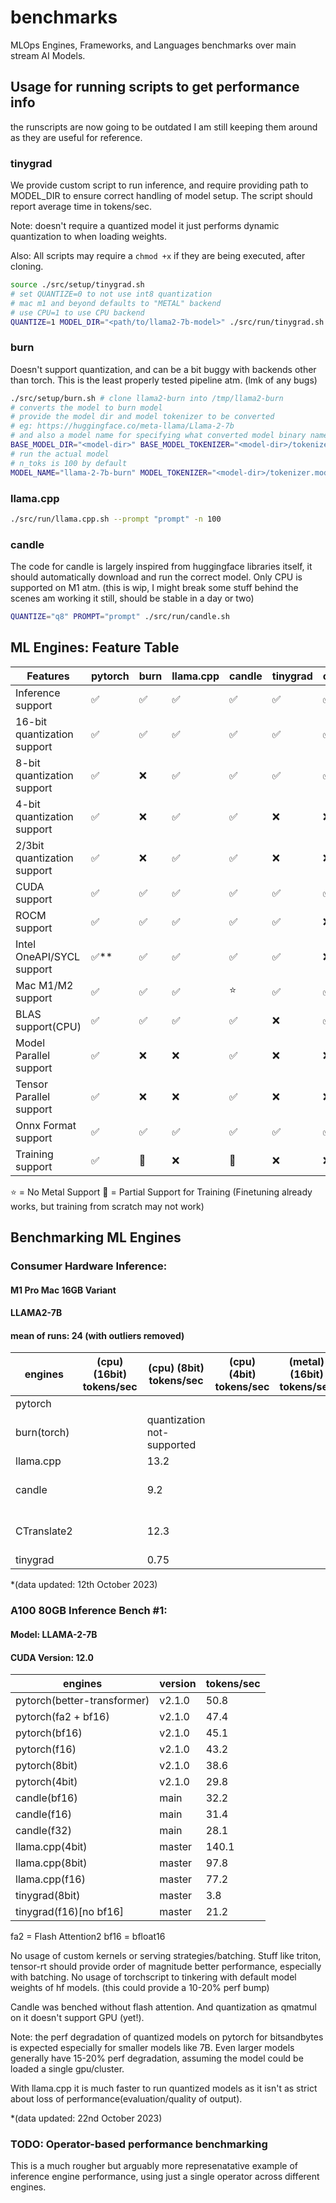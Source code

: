 # benchmarks
MLOps Engines, Frameworks, and Languages benchmarks over main stream AI Models.

## Usage for running scripts to get performance info

the runscripts are now going to be outdated I am still keeping them around as they are useful for reference.

### tinygrad

We provide custom script to run inference, and require providing path to MODEL_DIR to ensure correct handling of model setup.
The script should report average time in tokens/sec.

Note: doesn't require a quantized model it just performs dynamic quantization to when loading weights.

Also: All scripts may require a `chmod +x` if they are being executed, after cloning.

```sh
source ./src/setup/tinygrad.sh
# set QUANTIZE=0 to not use int8 quantization
# mac m1 and beyond defaults to "METAL" backend
# use CPU=1 to use CPU backend
QUANTIZE=1 MODEL_DIR="<path/to/llama2-7b-model>" ./src/run/tinygrad.sh "prompt"
```

### burn

Doesn't support quantization, and can be a bit buggy with backends other than torch.
This is the least properly tested pipeline atm. (lmk of any bugs)

```sh
./src/setup/burn.sh # clone llama2-burn into /tmp/llama2-burn
# converts the model to burn model
# provide the model dir and model tokenizer to be converted
# eg: https://huggingface.co/meta-llama/Llama-2-7b
# and also a model name for specifying what converted model binary name
BASE_MODEL_DIR="<model-dir>" BASE_MODEL_TOKENIZER="<model-dir>/tokenizer.model" MODEL_NAME="llama-2-7b-burn" ./src/convert/burn.sh
# run the actual model
# n_toks is 100 by default
MODEL_NAME="llama-2-7b-burn" MODEL_TOKENIZER="<model-dir>/tokenizer.model" PROMPT="prompt" DEVICE_TYPE="cpu" ./src/run/burn.sh
```

### llama.cpp

```sh
./src/run/llama.cpp.sh --prompt "prompt" -n 100
```

### candle

The code for candle is largely inspired from huggingface libraries itself, it should automatically download and run the correct model.
Only CPU is supported on M1 atm.
(this is wip, I might break some stuff behind the scenes am working it still, should be stable in a day or two)

```sh
QUANTIZE="q8" PROMPT="prompt" ./src/run/candle.sh
```

## ML Engines: Feature Table

| Features                    | pytorch | burn | llama.cpp | candle | tinygrad | onnxruntime | CTranslate2 |
| --------------------------- | ------- | ---- | --------- | ------ | -------- | ----------- | ----------- |
| Inference support           | ✅      | ✅   | ✅        | ✅     | ✅       | ✅          | ✅          |
| 16-bit quantization support | ✅      | ✅   | ✅        | ✅     | ✅       | ✅          | ✅          |
| 8-bit quantization support  | ✅      | ❌   | ✅        | ✅     | ✅       | ✅          | ✅          |
| 4-bit quantization support  | ✅      | ❌   | ✅        | ✅     | ❌       | ❌          | ❌          |
| 2/3bit quantization support | ✅      | ❌   | ✅        | ✅     | ❌       | ❌          | ❌          |
| CUDA support                | ✅      | ✅   | ✅        | ✅     | ✅       | ✅          | ✅          |
| ROCM support                | ✅      | ✅   | ✅        | ✅     | ✅       | ❌          | ❌          |
| Intel OneAPI/SYCL support   | ✅**    | ✅   | ✅        | ✅     | ✅       | ❌          | ❌          |
| Mac M1/M2 support           | ✅      | ✅   | ✅        | ⭐     | ✅       | ✅          | ⭐          |
| BLAS support(CPU)           | ✅      | ✅   | ✅        | ✅     | ❌       | ✅          | ✅          |
| Model Parallel support      | ✅      | ❌   | ❌        | ✅     | ❌       | ❌          | ✅          |
| Tensor Parallel support     | ✅      | ❌   | ❌        | ✅     | ❌       | ❌          | ✅          |
| Onnx Format support         | ✅      | ✅   | ✅        | ✅     | ✅       | ✅          | ❌          |
| Training support            | ✅      | 🌟   | ❌        | 🌟     | ❌       | ❌          | ❌          |

⭐ = No Metal Support
🌟 = Partial Support for Training (Finetuning already works, but training from scratch may not work)

## Benchmarking ML Engines

### Consumer Hardware Inference:
#### M1 Pro Mac 16GB Variant
#### LLAMA2-7B
#### mean of runs: 24 (with outliers removed)

| engines     | (cpu) (16bit) tokens/sec | (cpu) (8bit) tokens/sec    | (cpu) (4bit) tokens/sec | (metal) (16bit) tokens/sec | (metal) (8bit) tokens/sec  | (metal/gpu) tokens/sec (4bit) | (metal/gpu) tokens/sec (2bit) |
| ----------- | ------------------------ | -------------------------- | ----------------------- | -------------------------- | -------------------------- | ----------------------------- | ----------------------------- |
| pytorch     |                          |                            |                         |                            |                            |                               |                               |
| burn(torch) |                          | quantization not-supported |                         |                            | quantization not-supported |                               |                               |
| llama.cpp   |                          | 13.2                       |                         |                            | 21.5                       |                               |                               |
| candle      |                          | 9.2                        |                         |                            | metal not supported yet!   |                               |                               |
| CTranslate2 |                          | 12.3                       |                         |                            | metal not supported yet!   |                               |                               |
| tinygrad    |                          | 0.75                       |                         |                            | 7.8                        |                               |                               |


*(data updated: 12th October 2023)

### A100 80GB Inference Bench #1:

#### Model: LLAMA-2-7B
#### CUDA Version: 12.0

| engines                       | version | tokens/sec  |
| --------------------------    | ------- | ----------- |
| pytorch(better-transformer)   | v2.1.0  | 50.8        |
| pytorch(fa2 + bf16)           | v2.1.0  | 47.4        |
| pytorch(bf16)                 | v2.1.0  | 45.1        |
| pytorch(f16)                  | v2.1.0  | 43.2        |
| pytorch(8bit)                 | v2.1.0  | 38.6        |
| pytorch(4bit)                 | v2.1.0  | 29.8        |
| candle(bf16)                  | main    | 32.2        |
| candle(f16)                   | main    | 31.4        |
| candle(f32)                   | main    | 28.1        |
| llama.cpp(4bit)               | master  | 140.1       |
| llama.cpp(8bit)               | master  | 97.8        |
| llama.cpp(f16)                | master  | 77.2        |
| tinygrad(8bit)                | master  | 3.8         |
| tinygrad(f16)[no bf16]        | master  | 21.2        |

fa2 = Flash Attention2
bf16 = bfloat16

No usage of custom kernels or serving strategies/batching.
Stuff like triton, tensor-rt should provide order of magnitude better performance, especially with batching. 
No usage of torchscript to tinkering with default model weights of hf models. (this could provide a 10-20% perf bump)

Candle was benched without flash attention. And quantization as qmatmul on it doesn't support GPU (yet!). 

Note: the perf degradation of quantized models on pytorch for bitsandbytes is expected especially for smaller models like 7B.
Even larger models generally have 15-20% perf degradation, assuming the model could be loaded a single gpu/cluster.

With llama.cpp it is much faster to run quantized models as it isn't as strict about loss of performance(evaluation/quality of output).

*(data updated: 22nd October 2023)

<!--
### A100 80GB Inference Bench #2:

#### Model: LLAMA-2-7B
#### CUDA Version: 12.0

| engines                       | version | tokens/sec  |
| --------------------------    | ------- | ----------- |
| pytorch(f16)                  | v2.1.0  | 43.2        |
| pytorch(bf16)                 | v2.1.0  | 45.1        |
| pytorch(fa2 + bf16)           | v2.1.0  | 47.4        |
| pytorch(better-transformer)   | v2.1.0  | 50.8        |
| pytorch(8bit)                 | v2.1.0  | 38.6        |
| pytorch(4bit)                 | v2.1.0  | 29.8        |

fa2 = Flash Attention2
bf16 = bfloat16

No usage of custom kernels or serving strategies/batching.
No usage of torchscript to tinkering with default model weights of hf models.

Note: the perf degradation of quantized models via bitsandbytes is expected especially for smaller models like 7B.
Even larger models generally have 15-20% perf degradation, assuming the model could be loaded a single gpu/cluster.

*(data updated: 22nd October 2023)
-->

### TODO: Operator-based performance benchmarking

This is a much rougher but arguably more represenatative example of inference engine performance,
using just a single operator across different engines.

